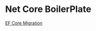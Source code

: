 # Net Core BoilerPlate

[EF Core Migration](https://www.entityframeworktutorial.net/efcore/entity-framework-core-migration.aspx)